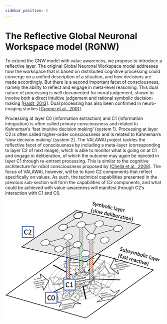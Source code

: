 ```yaml
---
sidebar_position: 3
---
```


# The Reflective Global Neuronal Workspace model (RGNW)

To extend the GNW model with value awareness, we propose to introduce a reflective layer.
The original Global Neuronal Workspace model addresses how the workspace that is based
on distributed cognitive processing could converge on a unified description of a situation, and
how decisions are made accordingly. But there is a second important facet of consciousness,
namely the ability to reflect and engage in meta-level reasoning. This dual nature of processing
is well documented for moral judgement, shown to involve both a direct intuitive judgement and
rational symbolic decision-making [[Haidt, 2013]](/references#haidt_2013). Dual processing has also been confirmed in
neuro-imaging studies [[Greene et al., 2001]](/references#greene2001fmri).

Processing at layer C0 (information extraction) and C1 (information integration) is often called
primary consciousness and related to Kahneman’s ‘fast intuitive decision making’ (system 1).
Processing at layer C2 is often called higher-order consciousness and is related to Kahneman’s
‘slow decision making’ (system 2). The VALAWAI project tackles the reflective facet of consciousness
by including a meta-layer (corresponding to layer C2 of next image), which is able to
monitor what is going on at C1 and engage in deliberation, of which the outcome may again be
injected in layer C1 through re-entrant processing. This is similar to the cognitive architecture
for robot consciousness proposed by [[Chella et al., 2008]](/references#chella2008cognitive). The focus of VALAWAI, however,
will be to have C2 components that reflect specifically on values. As such, the technical capabilities
presented in the previous sub-section will form the capabilities of C2 components, and
what could be achieved with value-awareness will manifest through C2’s interaction with C1
and C0.

![The global neural workspace model (GNW)](/img/toolbox/rgnw.png) 